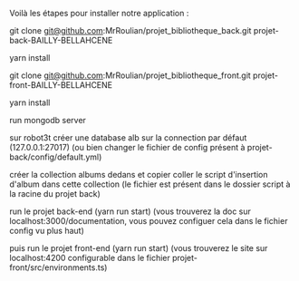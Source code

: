 Voilà les étapes pour installer notre application :

git clone git@github.com:MrRoulian/projet_bibliotheque_back.git projet-back-BAILLY-BELLAHCENE

yarn install

git clone git@github.com:MrRoulian/projet_bibliotheque_front.git projet-front-BAILLY-BELLAHCENE

yarn install


run mongodb server

sur robot3t créer une database alb sur la connection par défaut (127.0.0.1:27017) (ou bien changer le fichier de config présent à projet-back/config/default.yml)

créer la collection albums dedans et copier coller le script d'insertion d'album dans cette collection (le fichier est présent dans le dossier script à la racine du projet back)


run le projet back-end (yarn run start) (vous trouverez la doc sur localhost:3000/documentation, vous pouvez configuer cela dans le fichier config vu plus haut)

puis run le projet front-end (yarn run start) (vous trouverez le site sur localhost:4200 configurable dans le fichier projet-front/src/environments.ts)
